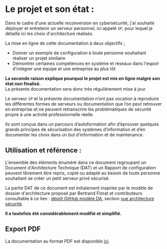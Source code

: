 # Le projet et son état : 

Dans le cadre d'une actuelle reconversion en cybersécurité, j'ai souhaité déployer et entretenir un serveur personnel, ici appelé `SP`, pour lequel je détaille ici les choix d'architecture réalisés.  

La mise en ligne de cette documentation à deux objectifs ;  
- Donner un exemple de configuration à toute personne souhaitant réaliser un projet similaire
- Démontrer certaines compétences en système et réseaux dans l'espoir d'intégrer une équipe et une entreprise au plus tôt  

**La seconde raison explique pourquoi le projet est mis en ligne malgré son état non finalisé.**    
La présente documentation sera donc très régulièrement mise à jour.

Le serveur `SP` et la présente documentation n’ont pas vocation à reproduire les différentes formes de serveurs ou documentation que l’on peut retrouver en entreprise et ne peuvent retranscrire les problématiques de sécurité propre à une activité professionnelle réelle.  

Ils sont conçus dans un parcours d’autoformation afin d’éprouver quelques grands principes de sécurisation des systèmes d’information et d’en documenter les choix dans un but d’information et de maintenance.  

## Utilisation et référence : 
L'ensemble des éléments énuméré dans ce document regroupant un Document d'Architecture Technique (DAT) et un Rapport de configuration peuvent librement être repris, copié ou adapté au besoin de toute personne souhaitant se créer un petit serveur privé sécurisé.  

La partie DAT de ce document est initialement inspirée par le modèle de dossier d'architecture proposé par Bertrand Florat et contributeurs consultable à ce lien : [dépôt GitHub modèle DA](https://github.com/bflorat/modele-da), section [vue architecture sécurité](https://github.com/bflorat/modele-da/blob/master/vue-architecture-securite.adoc).  

**Il a toutefois été considérablement modifié et simplifié.**  

## Export PDF  

La documentation au format PDF est disponible [ici](https://tvernet.github.io/Demo_systemes_et_reseaux-DAT_et_Rapport_de_configuration/output/document.pdf).
